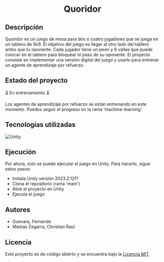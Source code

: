 <div align="center" style="margin-top: 10px;">
    <h1 style="font-weight:bold; font-size: 2em;">Quoridor</h1>
</div>

## Descripción

Quoridor es un juego de mesa para dos o cuatro jugadores que se juega en un tablero de 9x9. El objetivo del juego es llegar al otro lado del tablero antes que tu oponente. Cada jugador tiene un peón y 6 vallas que puede colocar en el tablero para bloquear el paso de su oponente. El proyecto consiste en implementar una versión digital del juego y usarlo para entrenar un agente de aprendizaje por refuerzo.

## Estado del proyecto

⏳ En entrenamiento ⏳

Los agentes de aprendizaje por refuerzo se están entrenando en este momento. Puedes seguir el progreso en la rama 'machine-learning'.

## Tecnologías utilizadas

![Unity](https://img.shields.io/badge/unity-%23000000.svg?style=for-the-badge&logo=unity&logoColor=white)

## Ejecución

Por ahora, solo se puede ejecutar el juego en Unity. Para hacerlo, sigue estos pasos:

- Instala Unity versión 2023.2.12f1
- Clona el repositorio (rama 'main')
- Abre el proyecto en Unity
- Ejecuta el juego

## Autores

- Guevara, Fernando
- Mestas Zegarra, Christian Raul

## Licencia

Este proyecto es de código abierto y se encuentra bajo la [Licencia MIT](/LICENSE).
